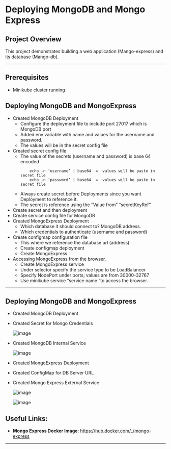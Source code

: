 # Deploying MongoDB and Mongo Express

## **Project Overview**
This project demonstrates building a web application (Mango-express)  and its database (Mango-db). 

---

## **Prerequisites**
- Minikube cluster running
  
## **Deploying MongoDB and MongoExpress**
- Created MongoDB Deployment
  -	Configure the deployment file to include port 27017 which is MongoDB port
  - Added env variable with name and values for the username and password.
  - The values will be in the secret config file
-	Created secret config file
     - The value of the secrets (username and password) is base 64 encoded
       ```
           echo -n ‘username’ | base64  =  values will be paste in secret file
           echo -n ‘password’ | base64  =  values will be paste in secret file
       ```
     - Always create secret before Deployments since you want Deployment to reference it.
     - The secret is reference using the “Value from” “secretKeyRef” 
- Create secret and then deployment
- Create service config file for MongoDB
- Created MongoExpress Deployment
    - Which database it should connect to? MongoDB address.
    - Which credentials to authenticate (username and password)
-	Create configmap configuration file
    -	This where we reference the database url (address)
    - Create configmap deployment 
    -	Create MongoExpress
-	Accessing MongoExpress from the browser.
    -	Create MongoExpress service
    -	Under selector specify the service type to be LoadBalancer
    -	Specify NodePort under ports; values are from 30000-32767
    -	Use minikube service “service name “to access the browser.

 
---

## **Deploying MongoDB and MongoExpress**
- Created MongoDB Deployment
- Created Secret for Mongo Credentials
  
  ![image](https://github.com/user-attachments/assets/ca8c8afd-e725-4a42-920e-704c45b9787d)

- Created MongoDB Internal Service

  ![image](https://github.com/user-attachments/assets/a72db9cc-2d3a-4024-8f81-65cd7b808bfa)

- Created MongoExpress Deployment
- Created ConfigMap for DB Server URL
- Created Mongo Express External Service

  ![image](https://github.com/user-attachments/assets/15471577-5957-449e-9b2f-73d201b38e05)


  ![image](https://github.com/user-attachments/assets/640b1e1e-a0ab-497b-9f89-3e6decb51269)


## **Useful Links:**
- **Mongo Express Docker Image**:  https://hub.docker.com/_/mongo-express

---
